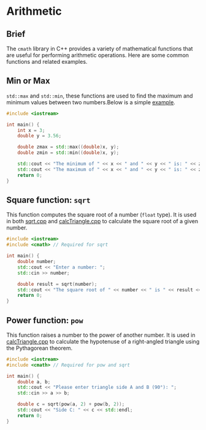 # Arithmetic



## Brief

The `cmath` library in C++ provides a variety of mathematical functions that are useful for performing arithmetic operations. Here are some common functions and related examples.



## Min or Max

`std::max` and `std::min`, these functions are used to find the maximum and minimum values between two numbers.Below is a simple [example]().

```c++
#include <iostream>

int main() {
    int x = 3;
    double y = 3.56;

    double zmax = std::max((double)x, y);
    double zmin = std::min((double)x, y);

    std::cout << "The minimum of " << x << " and " << y << " is: " << zmin << std::endl;
    std::cout << "The maximum of " << x << " and " << y << " is: " << zmax << std::endl;
    return 0;
}
```



## Square function: `sqrt` 

This function computes the square root of a number (`float` type). It is used in both [sqrt.cpp](vscode-file://vscode-app/d:/Programs/VScode/resources/app/out/vs/code/electron-sandbox/workbench/workbench.html) and [calcTriangle.cpp](vscode-file://vscode-app/d:/Programs/VScode/resources/app/out/vs/code/electron-sandbox/workbench/workbench.html) to calculate the square root of a given number. 

```c++
#include <iostream>
#include <cmath> // Required for sqrt

int main() {
    double number;
    std::cout << "Enter a number: ";
    std::cin >> number;

    double result = sqrt(number);
    std::cout << "The square root of " << number << " is " << result << std::endl;
    return 0;
}
```



## Power function: `pow`

This function raises a number to the power of another number. It is used in [calcTriangle.cpp](vscode-file://vscode-app/d:/Programs/VScode/resources/app/out/vs/code/electron-sandbox/workbench/workbench.html) to calculate the hypotenuse of a right-angled triangle using the Pythagorean theorem.

```c++
#include <iostream>
#include <cmath> // Required for pow and sqrt

int main() {
    double a, b;
    std::cout << "Please enter triangle side A and B (90°): ";
    std::cin >> a >> b;

    double c = sqrt(pow(a, 2) + pow(b, 2));
    std::cout << "Side C: " << c << std::endl;
    return 0;
}
```


